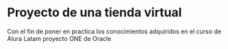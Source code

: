 # Proyecto de una tienda virtual

<p>Con el fin de poner en practica los conocimientos adquiridos en el curso de Alura Latam proyecto ONE de Oracle</p>
